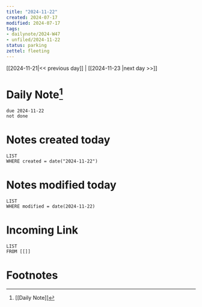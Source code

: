 ```yaml
---
title: "2024-11-22"
created: 2024-07-17
modified: 2024-07-17
tags:
- dailynote/2024-W47
- unfiled/2024-11-22
status: parking
zettel: fleeting
---
```


[[2024-11-21|<< previous day]] | [[2024-11-23 |next day >>]]

# Daily Note[^1]
```tasks
due 2024-11-22
not done
```
# Notes created today
```dataview
LIST
WHERE created = date("2024-11-22")
```
# Notes modified today
```dataview
LIST
WHERE modified = date(2024-11-22)
```
# Incoming Link
```dataview
LIST
FROM [[]]
```
# Footnotes

[^1]: [[Daily Note]]
